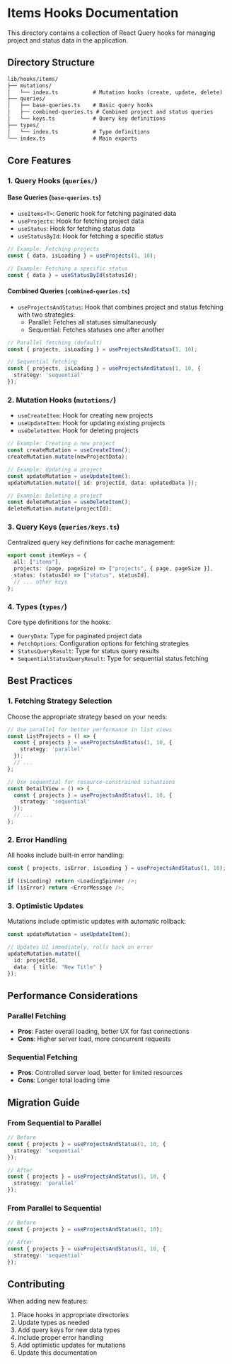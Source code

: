 # Items Hooks Documentation

This directory contains a collection of React Query hooks for managing project and status data in the application.

## Directory Structure

```md
lib/hooks/items/
├── mutations/
│   └── index.ts           # Mutation hooks (create, update, delete)
├── queries/
│   ├── base-queries.ts    # Basic query hooks
│   ├── combined-queries.ts # Combined project and status queries
│   └── keys.ts            # Query key definitions
├── types/
│   └── index.ts           # Type definitions
└── index.ts               # Main exports
```

## Core Features

### 1. Query Hooks (`queries/`)

#### Base Queries (`base-queries.ts`)

- `useItems<T>`: Generic hook for fetching paginated data
- `useProjects`: Hook for fetching project data
- `useStatus`: Hook for fetching status data
- `useStatusById`: Hook for fetching a specific status

```typescript
// Example: Fetching projects
const { data, isLoading } = useProjects(1, 10);

// Example: Fetching a specific status
const { data } = useStatusById(statusId);
```

#### Combined Queries (`combined-queries.ts`)

- `useProjectsAndStatus`: Hook that combines project and status fetching with two strategies:
  - Parallel: Fetches all statuses simultaneously
  - Sequential: Fetches statuses one after another

```typescript
// Parallel fetching (default)
const { projects, isLoading } = useProjectsAndStatus(1, 10);

// Sequential fetching
const { projects, isLoading } = useProjectsAndStatus(1, 10, {
  strategy: 'sequential'
});
```

### 2. Mutation Hooks (`mutations/`)

- `useCreateItem`: Hook for creating new projects
- `useUpdateItem`: Hook for updating existing projects
- `useDeleteItem`: Hook for deleting projects

```typescript
// Example: Creating a new project
const createMutation = useCreateItem();
createMutation.mutate(newProjectData);

// Example: Updating a project
const updateMutation = useUpdateItem();
updateMutation.mutate({ id: projectId, data: updatedData });

// Example: Deleting a project
const deleteMutation = useDeleteItem();
deleteMutation.mutate(projectId);
```

### 3. Query Keys (`queries/keys.ts`)

Centralized query key definitions for cache management:

```typescript
export const itemKeys = {
  all: ["items"],
  projects: (page, pageSize) => ["projects", { page, pageSize }],
  status: (statusId) => ["status", statusId],
  // ... other keys
};
```

### 4. Types (`types/`)

Core type definitions for the hooks:

- `QueryData`: Type for paginated project data
- `FetchOptions`: Configuration options for fetching strategies
- `StatusQueryResult`: Type for status query results
- `SequentialStatusQueryResult`: Type for sequential status fetching

## Best Practices

### 1. Fetching Strategy Selection

Choose the appropriate strategy based on your needs:

```typescript
// Use parallel for better performance in list views
const ListProjects = () => {
  const { projects } = useProjectsAndStatus(1, 10, {
    strategy: 'parallel'
  });
  // ...
};

// Use sequential for resource-constrained situations
const DetailView = () => {
  const { projects } = useProjectsAndStatus(1, 10, {
    strategy: 'sequential'
  });
  // ...
};
```

### 2. Error Handling

All hooks include built-in error handling:

```typescript
const { projects, isError, isLoading } = useProjectsAndStatus(1, 10);

if (isLoading) return <LoadingSpinner />;
if (isError) return <ErrorMessage />;
```

### 3. Optimistic Updates

Mutations include optimistic updates with automatic rollback:

```typescript
const updateMutation = useUpdateItem();

// Updates UI immediately, rolls back on error
updateMutation.mutate({
  id: projectId,
  data: { title: "New Title" }
});
```

## Performance Considerations

### Parallel Fetching

- **Pros**: Faster overall loading, better UX for fast connections
- **Cons**: Higher server load, more concurrent requests

### Sequential Fetching

- **Pros**: Controlled server load, better for limited resources
- **Cons**: Longer total loading time

## Migration Guide

### From Sequential to Parallel

```typescript
// Before
const { projects } = useProjectsAndStatus(1, 10, {
  strategy: 'sequential'
});

// After
const { projects } = useProjectsAndStatus(1, 10, {
  strategy: 'parallel'
});
```

### From Parallel to Sequential

```typescript
// Before
const { projects } = useProjectsAndStatus(1, 10);

// After
const { projects } = useProjectsAndStatus(1, 10, {
  strategy: 'sequential'
});
```

## Contributing

When adding new features:

1. Place hooks in appropriate directories
2. Update types as needed
3. Add query keys for new data types
4. Include proper error handling
5. Add optimistic updates for mutations
6. Update this documentation
